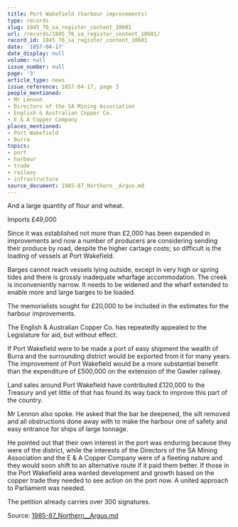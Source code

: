 ```yaml
---
title: Port Wakefield (harbour improvements)
type: records
slug: 1845_76_sa_register_content_10601
url: /records/1845_76_sa_register_content_10601/
record_id: 1845_76_sa_register_content_10601
date: '1857-04-17'
date_display: null
volume: null
issue_number: null
page: '3'
article_type: news
issue_reference: 1857-04-17, page 3
people_mentioned:
- Mr Lennon
- Directors of the SA Mining Association
- English & Australian Copper Co.
- E & A Copper Company
places_mentioned:
- Port Wakefield
- Burra
topics:
- port
- harbour
- trade
- railway
- infrastructure
source_document: 1985-87_Northern__Argus.md
---
```


And a large quantity of flour and wheat.

Imports 	£49,000

Since it was established not more than £2,000 has been expended in improvements and now a number of producers are considering sending their produce by road, despite the higher cartage costs; so difficult is the loading of vessels at Port Wakefield.

Barges cannot reach vessels lying outside, except in very high or spring tides and there is grossly inadequate wharfage accommodation.  The creek is inconveniently narrow.  It needs to be widened and the wharf extended to enable more and large barges to be loaded.

The memorialists sought for £20,000 to be included in the estimates for the harbour improvements.

The English & Australian Copper Co. has repeatedly appealed to the Legislature for aid, but without effect.

If Port Wakefield were to be made a port of easy shipment the wealth of Burra and the surrounding district would be exported from it for many years.  The improvement of Port Wakefield would be a more substantial benefit than the expenditure of £500,000 on the extension of the Gawler railway.

Land sales around Port Wakefield have contributed £120,000 to the Treasury and yet little of that has found its way back to improve this part of the country.

Mr Lennon also spoke.  He asked that the bar be deepened, the silt removed and all obstructions done away with to make the harbour one of safety and easy entrance for ships of large tonnage.

He pointed out that their own interest in the port was enduring because they were of the district, while the interests of the Directors of the SA Mining Association and the E & A Copper Company were of a fleeting nature and they would soon shift to an alternative route if it paid them better.  If those in the Port Wakefield area wanted development and growth based on the copper trade they needed to see action on the port now.  A united approach to Parliament was needed.

The petition already carries over 300 signatures.


Source: [1985-87_Northern__Argus.md](/downloads/markdown/1985-87_Northern__Argus.md)
